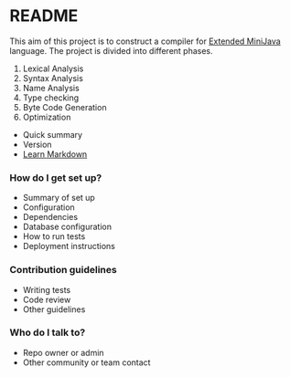 # README #

This aim of this project is to construct a compiler for  [Extended MiniJava](https://www.cs.rit.edu/~hh/teaching/doku.php?id=cc17:eminijava) language. The project is divided into different phases.

1. Lexical Analysis
2. Syntax Analysis
3. Name Analysis
4. Type checking
5. Byte Code Generation
6. Optimization

* Quick summary
* Version
* [Learn Markdown](https://bitbucket.org/tutorials/markdowndemo)

### How do I get set up? ###

* Summary of set up
* Configuration
* Dependencies
* Database configuration
* How to run tests
* Deployment instructions

### Contribution guidelines ###

* Writing tests
* Code review
* Other guidelines

### Who do I talk to? ###

* Repo owner or admin
* Other community or team contact